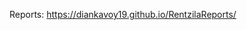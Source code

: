 Reports: <a href="https://diankavoy19.github.io/RentzilaReports/">https://diankavoy19.github.io/RentzilaReports/<a>
